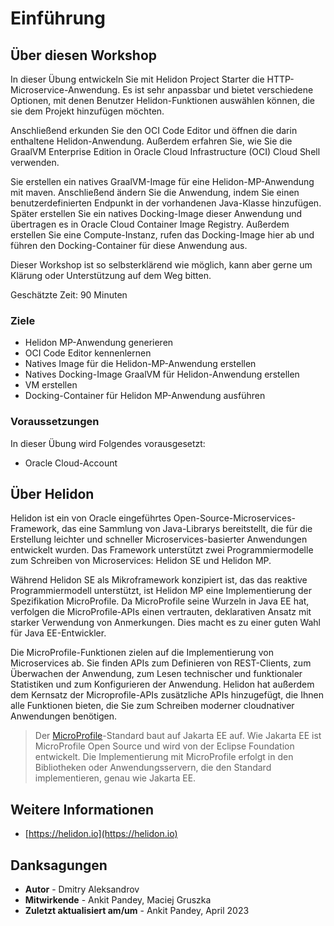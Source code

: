 # Einführung

## Über diesen Workshop

In dieser Übung entwickeln Sie mit Helidon Project Starter die HTTP-Microservice-Anwendung. Es ist sehr anpassbar und bietet verschiedene Optionen, mit denen Benutzer Helidon-Funktionen auswählen können, die sie dem Projekt hinzufügen möchten.

Anschließend erkunden Sie den OCI Code Editor und öffnen die darin enthaltene Helidon-Anwendung. Außerdem erfahren Sie, wie Sie die GraalVM Enterprise Edition in Oracle Cloud Infrastructure (OCI) Cloud Shell verwenden.

Sie erstellen ein natives GraalVM-Image für eine Helidon-MP-Anwendung mit maven. Anschließend ändern Sie die Anwendung, indem Sie einen benutzerdefinierten Endpunkt in der vorhandenen Java-Klasse hinzufügen. Später erstellen Sie ein natives Docking-Image dieser Anwendung und übertragen es in Oracle Cloud Container Image Registry. Außerdem erstellen Sie eine Compute-Instanz, rufen das Docking-Image hier ab und führen den Docking-Container für diese Anwendung aus.

Dieser Workshop ist so selbsterklärend wie möglich, kann aber gerne um Klärung oder Unterstützung auf dem Weg bitten.

Geschätzte Zeit: 90 Minuten

### Ziele

*   Helidon MP-Anwendung generieren
*   OCI Code Editor kennenlernen
*   Natives Image für die Helidon-MP-Anwendung erstellen
*   Natives Docking-Image GraalVM für Helidon-Anwendung erstellen
*   VM erstellen
*   Docking-Container für Helidon MP-Anwendung ausführen

### Voraussetzungen

In dieser Übung wird Folgendes vorausgesetzt:

*   Oracle Cloud-Account

## Über Helidon

Helidon ist ein von Oracle eingeführtes Open-Source-Microservices-Framework, das eine Sammlung von Java-Librarys bereitstellt, die für die Erstellung leichter und schneller Microservices-basierter Anwendungen entwickelt wurden. Das Framework unterstützt zwei Programmiermodelle zum Schreiben von Microservices: Helidon SE und Helidon MP.

Während Helidon SE als Mikroframework konzipiert ist, das das reaktive Programmiermodell unterstützt, ist Helidon MP eine Implementierung der Spezifikation MicroProfile. Da MicroProfile seine Wurzeln in Java EE hat, verfolgen die MicroProfile-APIs einen vertrauten, deklarativen Ansatz mit starker Verwendung von Anmerkungen. Dies macht es zu einer guten Wahl für Java EE-Entwickler.

Die MicroProfile-Funktionen zielen auf die Implementierung von Microservices ab. Sie finden APIs zum Definieren von REST-Clients, zum Überwachen der Anwendung, zum Lesen technischer und funktionaler Statistiken und zum Konfigurieren der Anwendung. Helidon hat außerdem dem Kernsatz der Microprofile-APIs zusätzliche APIs hinzugefügt, die Ihnen alle Funktionen bieten, die Sie zum Schreiben moderner cloudnativer Anwendungen benötigen.

> Der [MicroProfile](https://microprofile.io/)\-Standard baut auf Jakarta EE auf. Wie Jakarta EE ist MicroProfile Open Source und wird von der Eclipse Foundation entwickelt. Die Implementierung mit MicroProfile erfolgt in den Bibliotheken oder Anwendungsservern, die den Standard implementieren, genau wie Jakarta EE.

## Weitere Informationen

*   [https://helidon.io](https://helidon.io)

## Danksagungen

*   **Autor** - Dmitry Aleksandrov
*   **Mitwirkende** - Ankit Pandey, Maciej Gruszka
*   **Zuletzt aktualisiert am/um** - Ankit Pandey, April 2023